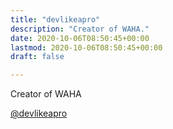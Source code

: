 ```yaml
---
title: "devlikeapro"
description: "Creator of WAHA."
date: 2020-10-06T08:50:45+00:00
lastmod: 2020-10-06T08:50:45+00:00
draft: false

---
```


Creator of WAHA

[@devlikeapro](https://github.com/devlikeapro)
